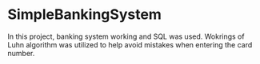# SimpleBankingSystem

In this project, banking system working and SQL was used. 
Wokrings of Luhn algorithm was utilized to help
avoid mistakes when entering the card number. 
